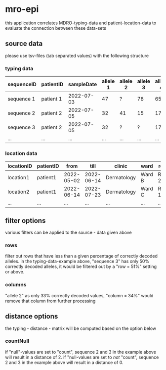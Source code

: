 # mro-epi
this application correlates MDRO-typing-data and patient-location-data
to evaluate the connection between these data-sets




## source data 
please use tsv-files (tab separated values) with the following structure

### typing data

| sequenceID  | patientID  | sampleDate | allele 1 | allele 2 | allele 3 | allele 4 | ... |
| ----------- | ---------- | ---------- | -------- | -------- | -------- | -------- | --- |
| sequence 1  | patient 1  | 2022-07-03 | 47       | ?        | 78       | 65       | ... |
| sequence 2  | patient 2  | 2022-07-05 | 32       | 41       | 15       | 17       | ... |
| sequence 3  | patient 2  | 2022-07-05 | 32       | ?        | ?        | 17       | ... |
| ...         | ...        | ...        | ...      | ...      | ...      | ...      | ... |


### location data
| locationID | patientID | from | till | clinic | ward | room |
| ---------- | --------- | ---- | ---- | ------ | ---- | ---- |  
| location1  | patient1  | 2022-05-02 | 2022-06-14 | Dermatology | Ward B | Room 23 |
| location2  | patient1  | 2022-06-14 | 2022-07-23 | Dermatology | Ward C | Room 12 |
| ...        | ...       | ...        | ...        | ...         | ...    | ...     |





## filter options
various filters can be applied to the source - data given above

### rows
filter out rows that have less than a given percentage of correctly decoded alleles.
in the typing-data-example above, "sequence 3" has only 50% correctly decoded alleles, 
it would be filtered out by a "row = 51%" setting or above.

### columns
"allele 2" as only 33% correctly decoded values, "column = 34%" would remove that column
from further processing





## distance options
the typing - distance - matrix will be computed based on the option below

### countNull
if "null"-values are set to "count", sequence 2 and 3 in the example above will result in a distance of 2.
if "null-values are set to *not* "count", sequence 2 and 3 in the example above will result in a distance of 0.
